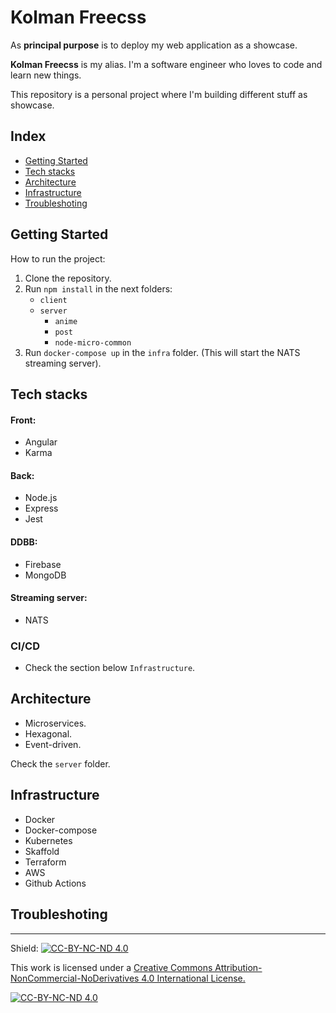 # Kolman Freecss

As **principal purpose** is to deploy my web application as a showcase. 

**Kolman Freecss** is my alias. I'm a software engineer who loves to code and learn new things. 

This repository is a personal project where I'm building different stuff as showcase.

## Index

- [Getting Started](#getting-started)
- [Tech stacks](#tech-stacks)
- [Architecture](#architecture)
- [Infrastructure](#infrastructure)
- [Troubleshoting](#troubleshoting)

## Getting Started

How to run the project:

1. Clone the repository.
2. Run `npm install` in the next folders:
   - `client`
   - `server`
     - `anime`
     - `post`
     - `node-micro-common`
3. Run `docker-compose up` in the `infra` folder. (This will start the NATS streaming server).

## Tech stacks

#### Front:

- Angular
- Karma

#### Back:

- Node.js
- Express
- Jest

#### DDBB:

- Firebase
- MongoDB

#### Streaming server:

- NATS

### CI/CD

- Check the section below `Infrastructure`.

## Architecture

- Microservices.
- Hexagonal. 
- Event-driven.

Check the `server` folder.

## Infrastructure

- Docker
- Docker-compose
- Kubernetes
- Skaffold
- Terraform
- AWS
- Github Actions

## Troubleshoting


---

Shield: [![CC-BY-NC-ND 4.0][CC-BY-NC-ND-shield]][CC-BY-NC-ND]

This work is licensed under a [Creative Commons Attribution-NonCommercial-NoDerivatives 4.0 International License.][CC-BY-NC-ND]

[![CC-BY-NC-ND 4.0][CC-BY-NC-ND-image]][CC-BY-NC-ND]

[CC-BY-NC-ND-shield]: https://img.shields.io/badge/License-CC--BY--NC--ND--4.0-lightgrey
[CC-BY-NC-ND]: http://creativecommons.org/licenses/by-nc-nd/4.0/
[CC-BY-NC-ND-image]: https://i.creativecommons.org/l/by-nc-nd/4.0/88x31.png
